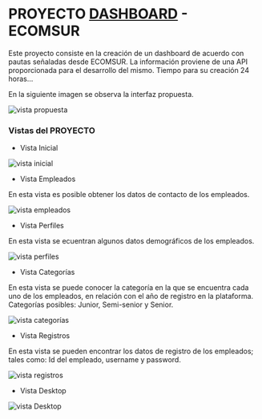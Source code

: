 # PROYECTO [DASHBOARD](https://npgonzalez.github.io/dashboard/src/) - ECOMSUR

Este proyecto consiste en la creación de un dashboard de acuerdo con pautas señaladas desde ECOMSUR. La información proviene de una API proporcionada para el desarrollo del mismo.
Tiempo para su creación 24 horas... 

En la siguiente imagen se observa la interfaz propuesta.

![vista propuesta](src/img/vista0.png)

### Vistas del PROYECTO

* Vista Inicial

![vista inicial](src/img/vista01.png)

* Vista Empleados

En esta vista es posible obtener los datos de contacto de los empleados.

![vista empleados](src/img/vista02.png)

* Vista Perfiles

En esta vista se ecuentran algunos datos demográficos de los empleados.

![vista perfiles](src/img/vista03.png)

* Vista Categorías

En esta vista se puede conocer la categoría en la que se encuentra cada uno de los empleados, en relación con el año de registro en la plataforma. Categorías posibles: Junior, Semi-senior y Senior.

![vista categorías](src/img/vista04.png)

* Vista Registros

En esta vista se pueden encontrar los datos de registro de los empleados; tales como: Id del empleado, username y password.

![vista registros](src/img/vista05.png)

* Vista Desktop

![vista Desktop](src/img/vista06.png)







